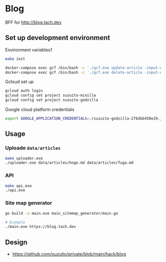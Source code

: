 # Blog

BFF for http://blog.tach.dev

## Set up development environment

Environment variables1

```bash
make init

docker-compose exec gcf /bin/bash -c './gcf.exe update-article -input-dir=./deployment/gcf/testdata'
docker-compose exec gcf /bin/bash -c './gcf.exe delete-article -input-dir=./deployment/gcf/testdata'
```

Gcloud set up

```bash
gcloud auth login
gcloud config set project suzuito-minilla
gcloud config set project suzuito-godzilla
```

Google cloud platform credentials

```bash
export GOOGLE_APPLICATION_CREDENTIALS=./suzuito-godzilla-276dbb450e29.json
```

## Usage

### Uploade `data/articles`

```bash
make uploader.exe
./uploader.exe data/articles/hoge.md data/articles/fuga.md
```

### API

```bash
make api.exe
./api.exe
```

### Site map generator

```bash
go build -o main.exe main_sitemap_generator/main.go

# Example
./main.exe https://blog.tach.dev
```

## Design

- https://github.com/suzuito/private/blob/main/hack/blog